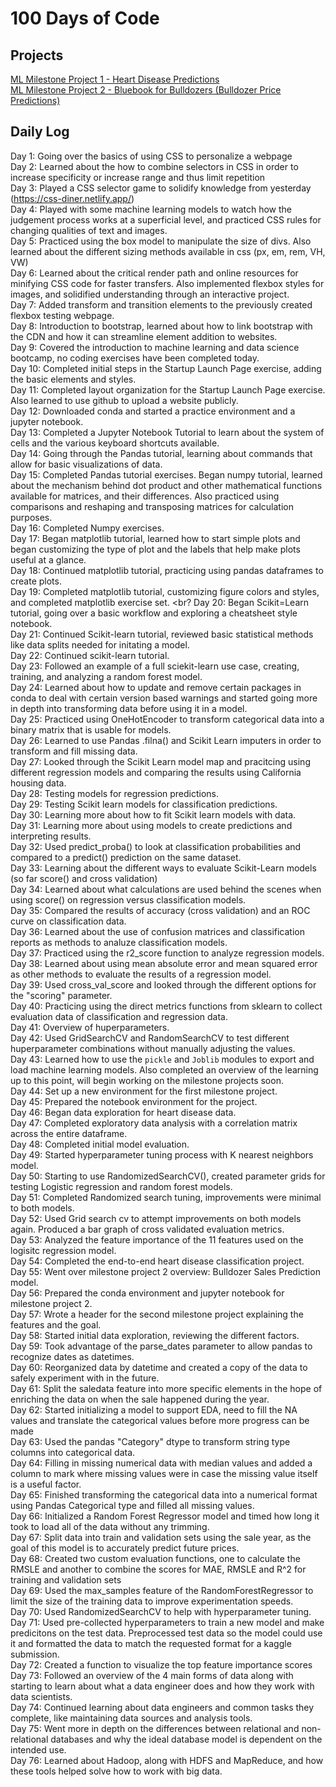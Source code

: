 # 100 Days of Code 

## Projects
<a href = "https://github.com/SleepyKumiho/100DayChallenge/tree/main/ML%20and%20Data%20Science/Milestone%20Project%201">ML Milestone Project 1 - Heart Disease Predictions</a><br>
<a href = "https://github.com/SleepyKumiho/100DayChallenge/tree/main/ML%20and%20Data%20Science/Milestone%20Project%202">ML Milestone Project 2 - Bluebook for Bulldozers (Bulldozer Price Predictions)</a>

## Daily Log
Day 1: Going over the basics of using CSS to personalize a webpage  <br>
Day 2: Learned about the how to combine selectors in CSS in order to increase specificity or increase range and thus limit repetition <br>
Day 3: Played a CSS selector game to solidify knowledge from yesterday (https://css-diner.netlify.app/) <br>
Day 4: Played with some machine learning models to watch how the judgement process works at a superficial level, and practiced CSS rules for changing qualities of text and images. <br>
Day 5: Practiced using the box model to manipulate the size of divs. Also learned about the different sizing methods available in css (px, em, rem, VH, VW) <br>
Day 6: Learned about the critical render path and online resources for minifying CSS code for faster transfers. Also implemented flexbox styles for images, and solidified understanding through an interactive project. <br>
Day 7: Added transform and transition elements to the previously created flexbox testing webpage. <br>
Day 8: Introduction to bootstrap, learned about how to link bootstrap with the CDN and how it can streamline element addition to websites. <br>
Day 9: Covered the introduction to machine learning and data science bootcamp, no coding exercises have been completed today. <br>
Day 10: Completed initial steps in the Startup Launch Page exercise, adding the basic elements and styles. <br>
Day 11: Completed layout organization for the Startup Launch Page exercise. Also learned to use github to upload a website publicly. <br>
Day 12: Downloaded conda and started a practice environment and a jupyter notebook. <br>
Day 13: Completed a Jupyter Notebook Tutorial to learn about the system of cells and the various keyboard shortcuts available. <br>
Day 14: Going through the Pandas tutorial, learning about commands that allow for basic visualizations of data. <br>
Day 15: Completed Pandas tutorial exercises. Began numpy tutorial, learned about the mechanism behind dot product and other mathematical functions available for matrices, and their differences. Also practiced using comparisons and reshaping and transposing matrices for calculation purposes. <br>
Day 16: Completed Numpy exercises. <br>
Day 17: Began matplotlib tutorial, learned how to start simple plots and began customizing the type of plot and the labels that help make plots useful at a glance. <br>
Day 18: Continued matplotlib tutorial, practicing using pandas dataframes to create plots. <br>
Day 19: Completed matplotlib tutorial, customizing figure colors and styles, and completed matplotlib exercise set. <br?
Day 20: Began Scikit=Learn tutorial, going over a basic workflow and exploring a cheatsheet style notebook. <br>
Day 21: Continued Scikit-learn tutorial, reviewed basic statistical methods like data splits needed for initating a model. <br>
Day 22: Continued scikit-learn tutorial. <br>
Day 23: Followed an example of a full sciekit-learn use case, creating, training, and analyzing a random forest model. <br>
Day 24: Learned about how to update and remove certain packages in conda to deal with certain version based warnings and started going more in depth into transforming data before using it in a model. <br>
Day 25: Practiced using OneHotEncoder to transform categorical data into a binary matrix that is usable for models. <br>
Day 26: Learned to use Pandas .filna() and Scikit Learn imputers in order to transform and fill missing data. <br>
Day 27: Looked through the Scikit Learn model map and pracitcing using different regression models and comparing the results using California housing data. <br>
Day 28: Testing models for regression predictions. <br>
Day 29: Testing Scikit learn models for classification predictions. <br>
Day 30: Learning more about how to fit Scikit learn models with data. <br>
Day 31: Learning more about using models to create predictions and interpreting results. <br>
Day 32: Used predict_proba() to look at classification probabilities and compared to a predict() prediction on the same dataset. <br>
Day 33: Learning about the different ways to evaluate Scikit-Learn models (so far score() and cross validation) <br>
Day 34: Learned about what calculations are used behind the scenes when using score() on regression versus classification models. <br>
Day 35: Compared the results of accuracy (cross validation) and an ROC curve on classification data. <br>
Day 36: Learned about the use of confusion matrices and classification reports as methods to analuze classification models. <br>
Day 37: Practiced using the r2_score function to analyze regression models. <br>
Day 38: Learned about using mean absolute error and mean squared error as other methods to evaluate the results of a regression model. <br>
Day 39: Used cross_val_score and looked through the different options for the "scoring" parameter. <br>
Day 40: Practicing using the direct metrics functions from sklearn to collect evaluation data of classification and regression data. <br>
Day 41: Overview of huperparameters. <br>
Day 42: Used GridSearchCV and RandomSearchCV to test different huperparameter combinations without manually adjusting the values. <br>
Day 43: Learned how to use the `pickle` and `Joblib` modules to export and load machine learning models. Also completed an overview of the learning up to this point, will begin working on the milestone projects soon. <br>
Day 44: Set up a new environment for the first milestone project. <br>
Day 45: Prepared the notebook environment for the project. <br>
Day 46: Began data exploration for heart disease data. <br>
Day 47: Completed exploratory data analysis with a correlation matrix across the entire dataframe. <br>
Day 48: Completed initial model evaluation. <br>
Day 49: Started hyperparameter tuning process with K nearest neighbors model. <br>
Day 50: Starting to use RandomizedSearchCV(), created parameter grids for testing Logistic regression and random forest models. <br>
Day 51: Completed Randomized search tuning, improvements were minimal to both models. <br>
Day 52: Used Grid search cv to attempt improvements on both models again. Produced a bar graph of cross validated evaluation metrics. <br>
Day 53: Analyzed the feature importance of the 11 features used on the logisitc regression model. <br>
Day 54: Completed the end-to-end heart disease classification project. <br>
Day 55: Went over milestone project 2 overview: Bulldozer Sales Prediction model. <br>
Day 56: Prepared the conda environment and jupyter notebook for milestone project 2. <br>
Day 57: Wrote a header for the second milestone project explaining the features and the goal. <br>
Day 58: Started initial data exploration, reviewing the different factors. <br>
Day 59: Took advantage of the parse_dates parameter to allow pandas to recognize dates as datetimes. <br>
Day 60: Reorganized data by datetime and created a copy of the data to safely experiment with in the future. <br>
Day 61: Split the saledata feature into more specific elements in the hope of enriching the data on when the sale happened during the year. <br>
Day 62: Started initializing a model to support EDA, need to fill the NA values and translate the categorical values before more progress can be made <br>
Day 63: Used the pandas "Category" dtype to transform string type columns into categorical data. <br>
Day 64: Filling in missing numerical data with median values and added a column to mark where missing values were in case the missing value itself is a useful factor. <br>
Day 65: Finished transforming the categorical data into a numerical format using Pandas Categorical type and filled all missing values. <br>
Day 66: Initialized a Random Forest Regressor model and timed how long it took to load all of the data without any trimming. <br>
Day 67: Split data into train and validation sets using the sale year, as the goal of this model is to accurately predict future prices. <br>
Day 68: Created two custom evaluation functions, one to calculate the RMSLE and another to combine the scores for MAE, RMSLE and R^2 for training and validation sets <br>
Day 69: Used the max_samples feature of the RandomForestRegressor to limit the size of the training data to improve experimentation speeds. <br>
Day 70: Used RandomizedSearchCV to help with hyperparameter tuning. <br>
Day 71: Used pre-collected hyperparameters to train a new model and make predicitons on the test data. Preprocessed test data so the model could use it and formatted the data to match the requested format for a kaggle submission. <br>
Day 72: Created a function to visualize the top feature importance scores <br>
Day 73: Followed an overview of the 4 main forms of data along with starting to learn about what a data engineer does and how they work with data scientists. <br>
Day 74: Continued learning about data engineers and common tasks they complete, like maintaining data sources and analysis tools. <br>
Day 75: Went more in depth on the differences between relational and non-relational databases and why the ideal database model is dependent on the intended use. <br>
Day 76: Learned about Hadoop, along with HDFS and MapReduce, and how these tools helped solve how to work with big data. <br>
